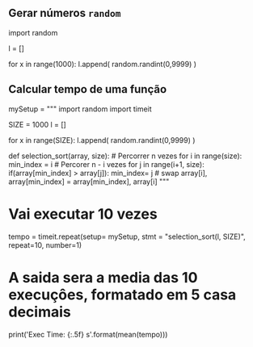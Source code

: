 ## Gerar números `random`
import random

l = []

for x in range(1000):
  l.append( random.randint(0,9999) )


## Calcular tempo de uma função
mySetup = """
import random
import timeit

SIZE = 1000
l = []

for x in range(SIZE):
  l.append( random.randint(0,9999) )

def selection_sort(array, size):
    # Percorrer n vezes
    for i in range(size):
        min_index = i
        # Percorer n - i vezes
        for j in range(i+1, size):
            if(array[min_index] > array[j]):
                min_index= j
        # swap
        array[i], array[min_index] = array[min_index], array[i]
"""

# Vai executar 10 vezes
tempo = timeit.repeat(setup= mySetup, stmt = "selection_sort(l, SIZE)", repeat=10, number=1)
# A saida sera a media das 10 execuçôes, formatado em 5 casa decimais
print('Exec Time: {:.5f} s'.format(mean(tempo)))

